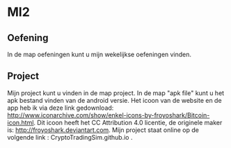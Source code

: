 # MI2
## Oefening
In de map oefeningen kunt u mijn wekelijkse oefeningen vinden.
## Project
Mijn project kunt u vinden in de map project. In de map "apk file" kunt u het apk bestand vinden van de android versie. Het icoon van de website en de app heb ik via deze link gedownload: http://www.iconarchive.com/show/enkel-icons-by-froyoshark/Bitcoin-icon.html. Dit icoon heeft het CC Attribution 4.0 licentie, de originele maker is: http://froyoshark.deviantart.com. Mijn project staat online op de volgende link : CryptoTradingSim.github.io . 
